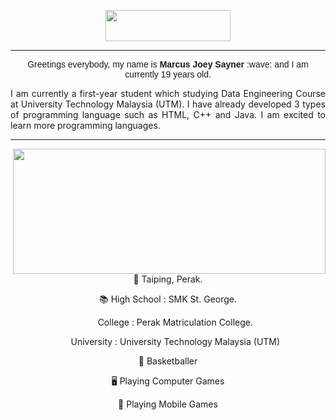 <!DOCTYPE html>
<head>
<center>
   <p align="center"> <img src="https://see.fontimg.com/api/renderfont4/EaLge/eyJyIjoiZnMiLCJoIjo0NCwidyI6MTI1MCwiZnMiOjM1LCJmZ2MiOiIjMTg0NkU1IiwiYmdjIjoiI0ZGRkZGRiIsInQiOjF9/SGVsbG8gdGhlcmUh/matcha.png" height="50" ; width="200"> </p>

<hr>

<p align="center" ; style="margin:0"><span style="font-family:Arial, Helvetica, sans-serif" >Greetings everybody, my name is <span color="aqua"><b>Marcus Joey Sayner</b></span> :wave: and I am currently 19 years old.</p>
</head>

<p align="justify"> I am currently a first-year student which studying Data Engineering Course at University Technology Malaysia (UTM). I have already developed 3 types of programming language such as HTML, C++ and Java. I am excited to learn more programming languages.<p>

 <hr>
 <img src="https://res.cloudinary.com/cloudinary-marketing/images/c_fill,w_750/f_auto,q_auto/v1649720751/Web_Assets/blog/Mario_1/Mario_1-gif?_i=AA" height="200" ; width="500" ; align="right">

   <p>🏡 Taiping, Perak.</p>
   <p>📚 High School : SMK St. George. </p>
   <p> &nbsp;&nbsp;&nbsp;&nbsp;&nbsp;&nbsp;College : Perak Matriculation College.</p>
   <p> &nbsp;&nbsp;&nbsp;&nbsp;&nbsp;&nbsp;University : University Technology Malaysia (UTM)</p>
   <p>🏀 Basketballer</p>
   <p>🖥️ Playing Computer Games</p>
   <p>📱 Playing Mobile Games</p>
 

